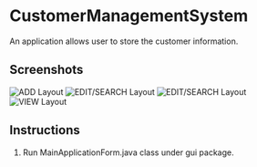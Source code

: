# CustomerManagementSystem
An application allows user to store the customer information.

## Screenshots

![ADD Layout]()
![EDIT/SEARCH Layout]()
![EDIT/SEARCH Layout]()
![VIEW Layout]()

## Instructions
1. Run MainApplicationForm.java class under gui package.